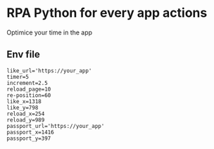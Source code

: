 # RPA Python for every app actions

Optimice your time in the app

## Env file

```env
like_url='https://your_app'
timer=5
increment=2.5
reload_page=10
re-position=60
like_x=1318
like_y=798
reload_x=254
reload_y=989
passport_url='https://your_app'
passport_x=1416
passport_y=397
```